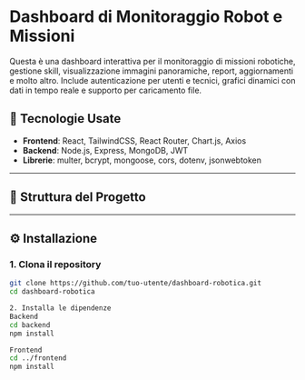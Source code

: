 # Dashboard di Monitoraggio Robot e Missioni

Questa è una dashboard interattiva per il monitoraggio di missioni robotiche, gestione skill, visualizzazione immagini panoramiche, report, aggiornamenti e molto altro. Include autenticazione per utenti e tecnici, grafici dinamici con dati in tempo reale e supporto per caricamento file.

## 🧱 Tecnologie Usate

- **Frontend**: React, TailwindCSS, React Router, Chart.js, Axios
- **Backend**: Node.js, Express, MongoDB, JWT
- **Librerie**: multer, bcrypt, mongoose, cors, dotenv, jsonwebtoken

---

## 📁 Struttura del Progetto



---

## ⚙️ Installazione

### 1. Clona il repository
```bash
git clone https://github.com/tuo-utente/dashboard-robotica.git
cd dashboard-robotica

2. Installa le dipendenze
Backend
cd backend
npm install

Frontend
cd ../frontend
npm install